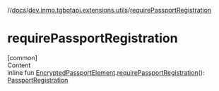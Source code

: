 //[docs](../../index.md)/[dev.inmo.tgbotapi.extensions.utils](index.md)/[requirePassportRegistration](require-passport-registration.md)



# requirePassportRegistration  
[common]  
Content  
inline fun [EncryptedPassportElement](../dev.inmo.tgbotapi.types.passport.encrypted.abstracts/-encrypted-passport-element/index.md).[requirePassportRegistration](require-passport-registration.md)(): [PassportRegistration](../dev.inmo.tgbotapi.types.passport.encrypted/-passport-registration/index.md)  



